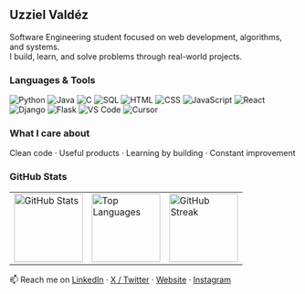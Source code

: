 ## Uzziel Valdéz 
Software Engineering student focused on web development, algorithms, and systems.  
I build, learn, and solve problems through real-world projects.  

### Languages & Tools  
![Python](https://img.shields.io/badge/-Python-333?style=flat&logo=python) ![Java](https://img.shields.io/badge/-Java-333?style=flat&logo=java) ![C](https://img.shields.io/badge/-C-333?style=flat&logo=c) ![SQL](https://img.shields.io/badge/-SQL-333?style=flat&logo=mysql) ![HTML](https://img.shields.io/badge/-HTML5-333?style=flat&logo=html5) ![CSS](https://img.shields.io/badge/-CSS3-333?style=flat&logo=css3) ![JavaScript](https://img.shields.io/badge/-JavaScript-333?style=flat&logo=javascript) ![React](https://img.shields.io/badge/-React-333?style=flat&logo=react) ![Django](https://img.shields.io/badge/-Django-333?style=flat&logo=django) ![Flask](https://img.shields.io/badge/-Flask-333?style=flat&logo=flask) ![VS Code](https://img.shields.io/badge/-VSCode-333?style=flat&logo=visualstudiocode) ![Cursor](https://img.shields.io/badge/-Cursor-333?style=flat&logo=cursor)  

### What I care about  
Clean code · Useful products · Learning by building · Constant improvement  

### GitHub Stats

<table>
  <tr>
    <td>
      <img height="120" src="https://github-readme-stats.vercel.app/api?username=uzzielvz&show_icons=true&theme=github_dark&hide_title=true&hide_border=true&include_all_commits=true&line_height=18&card_width=180" alt="GitHub Stats"/>
    </td>
    <td>
      <img height="120" src="https://github-readme-stats.vercel.app/api/top-langs/?username=uzzielvz&layout=compact&theme=github_dark&hide_border=true&card_width=180" alt="Top Languages" />
    </td>
    <td>
      <img height="120" src="https://github-readme-streak-stats.herokuapp.com/?user=uzzielvz&theme=dark&hide_border=true" alt="GitHub Streak" />
    </td>
  </tr>
</table>
 

📫 Reach me on [LinkedIn](https://www.linkedin.com/in/uzziel-vald%C3%A9z-397aa7307/) · [X / Twitter](https://x.com/uzzielvdz) · [Website](https://uzzielvdz.com) · [Instagram](https://instagram.com/uzzielvdz)
